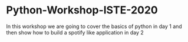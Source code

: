 # Python-Workshop-ISTE-2020
In this workshop we are going to cover the basics of python in day 1 and then show how to build a spotify like application in day 2
